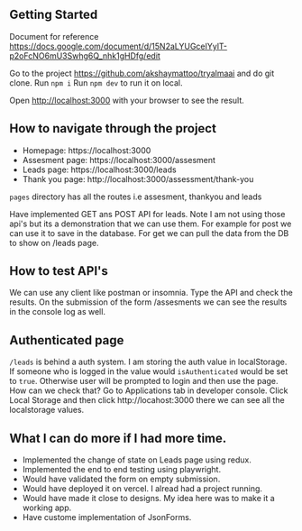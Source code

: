## Getting Started

Document for reference https://docs.google.com/document/d/15N2aLYUGceIYylT-p2oFcNO6mU3Swhg6Q_nhk1gHDfg/edit

Go to the project https://github.com/akshaymattoo/tryalmaai and do git clone.
Run `npm i`
Run `npm dev` to run it on local.

Open [http://localhost:3000](http://localhost:3000) with your browser to see the result.

## How to navigate through the project

- Homepage: https://localhost:3000
- Assesment page: https://localhost:3000/assesment
- Leads page: https://localhost:3000/leads
- Thank you page: http://localhost:3000/assessment/thank-you

`pages` directory has all the routes i.e assesment, thankyou and leads

Have implemented GET ans POST API for leads. Note I am not using those api's but its a demonstration that we can use them. For example for post we can use it to save in the database. For get we can pull the data from the DB to show on /leads page.

## How to test API's

We can use any client like postman or insomnia. Type the API and check the results. On the submission of the form /assesments we can see the results in the console log as well.

## Authenticated page

`/leads` is behind a auth system. I am storing the auth value in localStorage. If someone who is logged in the value would `isAuthenticated` would be set to `true`. Otherwise user will be prompted to login and then use the page. How can we check that? Go to Applications tab in developer console. Click Local Storage and then click http://locahost:3000 there we can see all the localstorage values.

## What I can do more if I had more time.

- Implemented the change of state on Leads page using redux.
- Implemented the end to end testing using playwright.
- Would have validated the form on empty submission.
- Would have deployed it on vercel. I alread had a project running.
- Would have made it close to designs. My idea here was to make it a working app.
- Have custome implementation of JsonForms.

